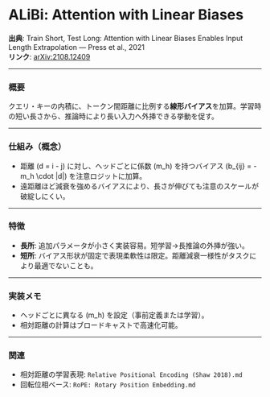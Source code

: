 # ALiBi: Attention with Linear Biases

**出典**: Train Short, Test Long: Attention with Linear Biases Enables Input Length Extrapolation — Press et al., 2021  
**リンク**: [arXiv:2108.12409](https://arxiv.org/abs/2108.12409)

---

### 概要
クエリ・キーの内積に、トークン間距離に比例する**線形バイアス**を加算。学習時の短い長さから、推論時により長い入力へ外挿できる挙動を促す。

---

### 仕組み（概念）
- 距離 \(d = i - j\) に対し、ヘッドごとに係数 \(m_h\) を持つバイアス \(b_{ij} = - m_h \cdot |d|\) を注意ロジットに加算。
- 遠距離ほど減衰を強めるバイアスにより、長さが伸びても注意のスケールが破綻しにくい。

---

### 特徴
- **長所**: 追加パラメータが小さく実装容易。短学習→長推論の外挿が強い。
- **短所**: バイアス形状が固定で表現柔軟性は限定。距離減衰一様性がタスクにより最適でないことも。

---

### 実装メモ
- ヘッドごとに異なる \(m_h\) を設定（事前定義または学習）。
- 相対距離の計算はブロードキャストで高速化可能。

---

### 関連
- 相対距離の学習表現: `Relative Positional Encoding (Shaw 2018).md`
- 回転位相ベース: `RoPE: Rotary Position Embedding.md`
